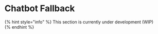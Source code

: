 # Chatbot Fallback

{% hint style="info" %}
This section is currently under development (WIP)
{% endhint %}

